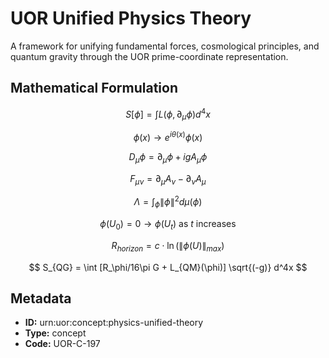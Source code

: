 # UOR Unified Physics Theory

A framework for unifying fundamental forces, cosmological principles, and quantum gravity through the UOR prime-coordinate representation.

## Mathematical Formulation

$$
S[\phi] = \int L(\phi, \partial_\mu\phi) d^4x
$$

$$
\phi(x) \to e^{i\theta(x)}\phi(x)
$$

$$
D_\mu\phi = \partial_\mu\phi + igA_\mu\phi
$$

$$
F_{\mu\nu} = \partial_\mu A_\nu - \partial_\nu A_\mu
$$

$$
\Lambda = \int_\phi \|\phi\|^2 d\mu(\phi)
$$

$$
\phi(U_0) = 0 \to \phi(U_t) \text{ as } t \text{ increases}
$$

$$
R_{horizon} = c \cdot \ln(\|\phi(U)\|_{max})
$$

$$
S_{QG} = \int [R_\phi/16\pi G + L_{QM}(\phi)] \sqrt{(-g)} d^4x
$$

## Metadata

- **ID:** urn:uor:concept:physics-unified-theory
- **Type:** concept
- **Code:** UOR-C-197
